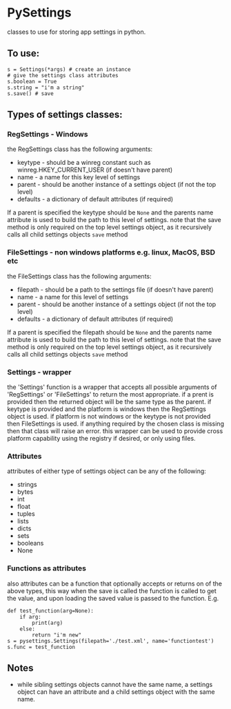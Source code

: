 # PySettings

classes to use for storing app settings in python.

## To use:
```
s = Settings(*args) # create an instance
# give the settings class attributes
s.boolean = True
s.string = "i'm a string"
s.save() # save
```

## Types of settings classes:
### RegSettings - Windows
the RegSettings class has the following arguments:
 - keytype - should be a winreg constant such as winreg.HKEY_CURRENT_USER (if doesn't have parent)
 - name - a name for this key level of settings
 - parent - should be another instance of a settings object (if not the top level)
 - defaults - a dictionary of default attributes (if required)

If a parent is specified the keytype should be `None` and the parents name attribute is used to build the path to this level of settings.
note that the save method is only required on the top level settings object, as it recursively calls all child settings objects `save` method

### FileSettings - non windows platforms e.g. linux, MacOS, BSD etc
the FileSettings class has the following arguments:
 - filepath - should be a path to the settings file (if doesn't have parent)
 - name - a name for this level of settings
 - parent - should be another instance of a settings object (if not the top level)
 - defaults - a dictionary of default attributes (if required)

If a parent is specified the filepath should be `None` and the parents name attribute is used to build the path to this level of settings.
note that the save method is only required on the top level settings object, as it recursively calls all child settings objects `save` method

### Settings - wrapper
the 'Settings' function is a wrapper that accepts all possible arguments of 'RegSettings' or 'FileSettings' to return the most appropriate. if a prent is provided then the returned object will be the same type as the parent.
if keytype is provided and the platform is windows then the RegSettings object is used. if platform is not windows or the keytype is not provided then FileSettings is used. if anything required by the chosen class is missing then that class will raise an error.
this wrapper can be used to provide cross platform capability using the registry if desired, or only using files.

### Attributes
attributes of either type of settings object can be any of the following:
 - strings
 - bytes
 - int
 - float
 - tuples
 - lists
 - dicts
 - sets
 - booleans
 - None


### Functions as attributes
also attributes can be a function that optionally accepts or returns on of the above types, this way when the save is called the function is called to get the value, and upon loading the saved value is passed to the function.
E.g.

```
def test_function(arg=None):
	if arg:
		print(arg)
	else:
		return "i'm new"
s = pysettings.Settings(filepath='./test.xml', name='functiontest')
s.func = test_function
```  

## Notes
 - while sibling settings objects cannot have the same name, a settings object can have an attribute and a child settings object with the same name.
